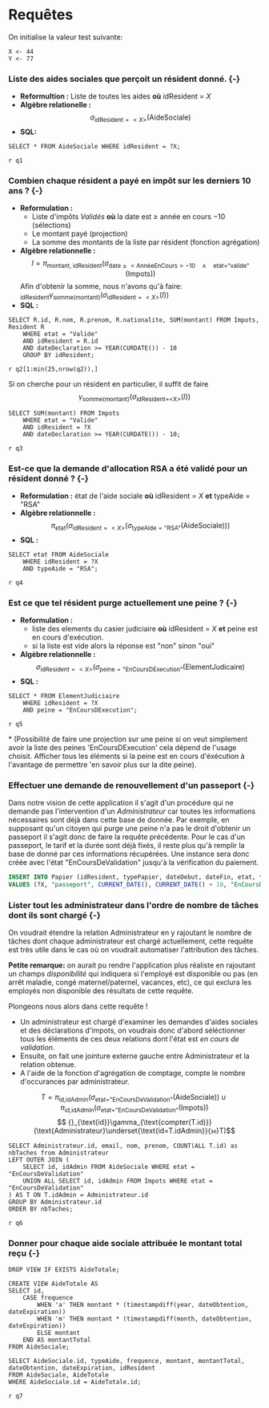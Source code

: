 # Requêtes

On initialise la valeur test suivante:
```{r}
X <- 44
Y <- 77
```

### Liste des aides sociales que perçoit un résident donné. {-}

- **Reformultion :** Liste de toutes les aides **où** idResident = *X*
- **Algèbre relationelle :** $$\sigma_{\text{idResident}=<X>}(\text{AideSociale})$$
- **SQL:**

```{sql, connection=pays, output.var="q1"}
SELECT * FROM AideSociale WHERE idResident = ?X;
```
`r q1`

### Combien chaque résident a payé en impôt sur les derniers 10 ans ? {-}

- **Reformulation :**
    + Liste d'impôts *Validés* **où** la date est $\geq$ année en cours $-10$ (sélections)
    + Le montant payé (projection)
    + La somme des montants de la liste par résident (fonction agrégation)
- **Algèbre relationnelle :**
$$ I = \pi_{\text{montant, idResident}}(\sigma_{\text{date}\geq<\text{AnnéeEnCours}>-10\quad\wedge\quad\text{etat="valide"}}(\text{Impots})) $$
Afin d'obtenir la somme, nous n'avons qu'à faire: ${}_\text{idResident}\gamma_{\text{somme}(\text{montant})}(\sigma_{\text{idResident}=<X>}(I))$
- **SQL :**

```{sql, connection=pays, output.var="q2"}
SELECT R.id, R.nom, R.prenom, R.nationalite, SUM(montant) FROM Impots, Resident R
    WHERE etat = "Valide"
    AND idResident = R.id
    AND dateDeclaration >= YEAR(CURDATE()) - 10
    GROUP BY idResident;
```
`r q2[1:min(25,nrow(q2)),]`

Si on cherche pour un résident en particulier, il suffit de faire
$$ \gamma_{\text{somme(montant)}} (\sigma_\text{idResident=<X>}(I))$$
```{sql, connection=pays, output.var="q3"}
SELECT SUM(montant) FROM Impots
    WHERE etat = "Valide"
    AND idResident = ?X
    AND dateDeclaration >= YEAR(CURDATE()) - 10;
```
`r q3`

### Est-ce que la demande d'allocation RSA a été validé pour un résident donné ? {-}

- **Reformulation :** état de l'aide sociale **où** idResident = *X* **et** typeAide = "RSA"
- **Algèbre relationnelle :**
$$\pi_{\text{etat}}(\sigma_{\text{idResident}=<X>}(\sigma_{\text{typeAide}=\text{"RSA"}}(\text{AideSociale})))$$
- **SQL :**
```{sql, connection=pays, output.var="q4"}
SELECT etat FROM AideSociale
    WHERE idResident = ?X
    AND typeAide = "RSA";
```
`r q4`

### Est ce que tel résident purge actuellement une peine ? {-}

- **Reformulation :**
    + liste des elements du casier judiciaire **où** idResident = *X* **et** peine est en cours d'exécution.
    + si la liste est vide alors la réponse est "non" sinon "oui"
- **Algèbre relationnelle :**
$$\sigma_{\text{idResident}=<X>}(\sigma_{\text{peine}=\text{"EnCoursDExecution"}}(\text{ElementJudicaire})$$
- **SQL :**
```{sql, connection=pays, output.var="q5"}
SELECT * FROM ElementJudiciaire
    WHERE idResident = ?X
    AND peine = "EnCoursDExecution";
```
`r q5`

\* (Possibilité de faire une projection sur une peine si on veut simplement avoir la liste des peines 'EnCoursDExecution'
cela dépend de l'usage choisit.
Afficher tous les éléments si la peine est en cours d'éxécution à l'avantage de permettre 'en savoir plus sur la dite peine).

<!--
Informations sur l'extrait d'état civile d'un résident *X*

- **Reformulation :** Liste des attributs de Papier OÙ
IdResident=\<IdX\> ET OÙ type=EtatCivile
- Algèbre relationne :
$$\sigma_{IdeResident=<IdX>}(\sigma_{type='EtatCivile'}Papier)$$
- **SQL :** SELECT \* FROM Papier WHERE IdResident =\<IdX\> AND type = 'EtatCivile';
```{sql, connection=pays}
SELECT * FROM AideSociale;
```
-->

### Effectuer une demande de renouvellement d'un passeport {-}

Dans notre vision de cette application il s'agit d'un procédure qui ne demande pas l'intervention d'un *Administrateur*
car toutes les informations nécessaires sont déjà dans cette base de donnée.
Par exemple, en supposant qu'un citoyen qui purge une peine n'a pas le droit d'obtenir un passeport
il s'agit donc de faire la requête précédente.
Pour le cas d'un passeport, le tarif et la durée sont déjà fixés, il reste plus qu'à remplir la base de donné par
ces informations récupérées.
Une instance sera donc créée avec l'état "EnCoursDeValidation" jusqu'à la vérification du paiement.
```sql
INSERT INTO Papier (idResident, typePapier, dateDebut, dateFin, etat, tarif)
VALUES (?X, "passeport", CURRENT_DATE(), CURRENT_DATE() + 10, "EnCoursDeValidation", 86);
```

### Lister tout les administrateur dans l'ordre de nombre de tâches dont ils sont chargé {-}

On voudrait étendre la relation Administrateur en y rajoutant le nombre de tâches dont chaque
administrateur est chargé actuellement, cette requête est très utile dans le cas où on voudrait automatiser
l'attribution des tâches.

**Petite remarque:** on aurait pu rendre l'application plus réaliste en rajoutant un champs *disponibilité*
qui indiquera si l'employé est disponible ou pas (en arrêt maladie, congé maternel/paternel, vacances, etc),
ce qui exclura les employés non disponible des résultats de cette requête.

Plongeons nous alors dans cette requête !

- Un administrateur est chargé d'examiner les demandes d'aides sociales et des déclarations d'impots,
on voudrais donc d'abord séléctionner tous les éléments de ces deux relations
dont l'état est *en cours de validation*.
- Ensuite, on fait une jointure externe gauche entre Administrateur et la relation obtenue.
- A l'aide de la fonction d'agrégation de comptage, compte le nombre d'occurances par administrateur.

$$ T = \pi_{\text{id,idAdmin}}(\sigma_{\text{etat="EnCoursDeValidation"}}(\text{AideSociale}))\cup\pi_\text{id,idAdmin}(\sigma_{\text{etat="EnCoursDeValidation"}}(\text{Impots}))$$
$$ {}_{\text{id}}\gamma_{\text{compter(T.id)}}(\text{Administrateur}\underset{\text{id=T.idAdmin}}{⟕}T)$$

```{sql, connection=pays, output.var="q6"}
SELECT Administrateur.id, email, nom, prenom, COUNT(ALL T.id) as nbTaches from Administrateur
LEFT OUTER JOIN (
    SELECT id, idAdmin FROM AideSociale WHERE etat = "EnCoursDeValidation"
    UNION ALL SELECT id, idAdmin FROM Impots WHERE etat = "EnCoursDeValidation"
) AS T ON T.idAdmin = Administrateur.id
GROUP BY Administrateur.id
ORDER BY nbTaches;
```
`r q6`

### Donner pour chaque aide sociale attribuée le montant total reçu {-}

```{sql, connection=pays}
DROP VIEW IF EXISTS AideTotale;
```
```{sql, connection=pays}
CREATE VIEW AideTotale AS
SELECT id,
    CASE frequence
        WHEN 'a' THEN montant * (timestampdiff(year, dateObtention, dateExpiration))
        WHEN 'm' THEN montant * (timestampdiff(month, dateObtention, dateExpiration))
        ELSE montant
    END AS montantTotal
FROM AideSociale;
```

```{sql, connection=pays, output.var="q7"}
SELECT AideSociale.id, typeAide, frequence, montant, montantTotal, dateObtention, dateExpiration, idResident
FROM AideSociale, AideTotale
WHERE AideSociale.id = AideTotale.id;
```
`r q7`
